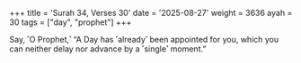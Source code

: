 +++
title = 'Surah 34, Verses 30'
date = '2025-08-27'
weight = 3636
ayah = 30
tags = ["day", "prophet"]
+++

Say, ˹O Prophet,˺ “A Day has ˹already˺ been appointed for you, which you can neither delay nor advance by a ˹single˺ moment.”